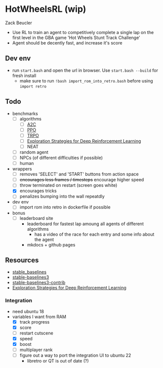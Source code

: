 # HotWheelsRL (wip)

Zack Beucler


- Use RL to train an agent to competitively complete a single lap on the first level in the GBA game 'Hot Wheels Stunt Track Challenge'
- Agent should be decently fast, and increase it's score

## Dev env
- run `start.bash` and open the url in browser. Use `start.bash --build` for fresh install
  - make sure to run `!bash import_rom_into_retro.bash` before using `import retro`

## Todo
- benchmarks
  - [ ] algorithms
    - [ ] [A2C](https://stable-baselines3.readthedocs.io/en/master/modules/a2c.html)
    - [ ] [PPO](https://stable-baselines3.readthedocs.io/en/master/modules/ppo.html)
    - [ ] [TRPO](https://sb3-contrib.readthedocs.io/en/master/modules/trpo.html)
    - [ ] [Exploration Strategies for Deep Reinforcement Learning](https://github.com/pkumusic/E-DRL)
    - [ ] NEAT
  - [ ] random agent
  - [ ] NPCs (of different difficulties if possible)
  - [ ] human

- wrappers
  - [ ] removes 'SELECT' and 'START' buttons from action space
  - [ ] ~~encourages less frames / timesteps~~ encourage higher speed
  - [ ] throw terminated on restart (screen goes white)
  - [x] encourages tricks
  - [ ] penalizes bumping into the wall repeatdly
- dev env
  - [ ] import rom into retro in dockerfile if possible
- bonus
  - [ ] leaderboard site
    - leaderboard for fastest lap amoung all agents of different algorithms
      - has a video of the race for each entry and some info about the agent
    - mkdocs + github pages
     



## Resources

- [stable_baselines](https://github.com/Stable-Baselines-Team/stable-baselines)
- [stable-baselines3](https://github.com/DLR-RM/stable-baselines3)
- [stable-baselines3-contrib](https://github.com/Stable-Baselines-Team/stable-baselines3-contrib)
- [Exploration Strategies for Deep Reinforcement Learning](https://github.com/pkumusic/E-DRL)


### Integration
- need ubuntu 18
- variables I want from RAM
  - [x] track progress
  - [x] score
  - [ ] restart cutscene
  - [x] speed
  - [x] boost
  - [ ] multiplayer rank
  - [ ] figure out a way to port the integration UI to ubuntu 22
    - libretro or QT is out of date (?)
